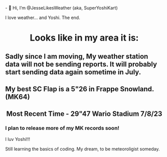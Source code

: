 <link rel="stylesheet" href="style.css">
- 👋 Hi, I’m @JesseLikesWeather (aka, SuperYoshiKart)


I love weather... and Yoshi. The end.


<center><h1>Looks like in my area it is:</h1></center>

<h2>Sadly since I am moving, My weather station data will not be sending reports. It will probably start sending data again sometime in July.</h2>

<h2>My best SC Flap is a 5"26 in Frappe Snowland. (MK64)</h2>
  <center><h2>Most Recent Time - 29"47 Wario Stadium 7/8/23</h2></center>

<h3>I plan to release more of my MK records soon!</h3>

I luv Yoshi!!!

Still learning the basics of coding. My dream, to be meteoroligist someday.
